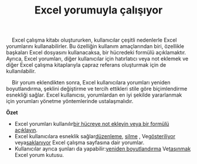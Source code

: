 ﻿---
title: Excel yorumuyla çalışıyor
second_title: Documen
linktitle: Yorum
type: docs
url: /tr/comments/
aliases: [/working-with-comments/]
keywords: REST API, spreadsheets, excel, comment
description: "Cells.Cloud API Excel için çalıştır: yorumlar çalıştır"
weight: 100
kwords: Excel, Office Bulut, REST API, Elektronik Tablo, PDF, CSV, Json, Markdown, Yorumlar
---
&nbsp;&nbsp;&nbsp;&nbsp;Excel çalışma kitabı oluştururken, kullanıcılar çeşitli nedenlerle Excel yorumlarını kullanabilirler. Bu özelliğin kullanım amaçlarından biri, özellikle başkaları Excel dosyasını kullanacaksa, bir hücredeki formülü açıklamaktır. Ayrıca, Excel yorumları, diğer kullanıcılar için hatırlatıcı veya not eklemek ve diğer Excel çalışma kitaplarıyla çapraz referans oluşturmak için de kullanılabilir.

&nbsp;&nbsp;&nbsp;&nbsp;Bir yorum eklendikten sonra, Excel kullanıcılara yorumları yeniden boyutlandırma, şeklini değiştirme ve tercih ettikleri stile göre biçimlendirme esnekliği sağlar. Excel kullanıcısı, yorumlardan en iyi şekilde yararlanmak için yorumları yönetme yöntemlerinde ustalaşmalıdır.

**Özet**

-  Excel yorumları kullanılır[bir hücreye not ekleyin veya bir formülü açıklayın](/cells/tr/comments/add/).
-  Excel kullanıcılara esneklik sağlar[düzenleme](/cells/tr/comments/update/), [silme](/cells/tr/comments/delete/) , Ve[gösteriliyor](/cells/tr/comments/get/) veya[saklanıyor](/cells/tr/comments/update/) Excel çalışma sayfasına dair yorumlar.
-  Kullanıcılar ayrıca şunları da yapabilir:[yeniden boyutlandırma](/cells/tr/comments/update/) Ve[taşınmak](/cells/tr/comments/update/) Excel yorum kutusu.
